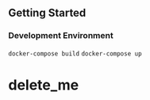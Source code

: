 ## Getting Started

### Development Environment

`docker-compose build`
`docker-compose up`
# delete_me
